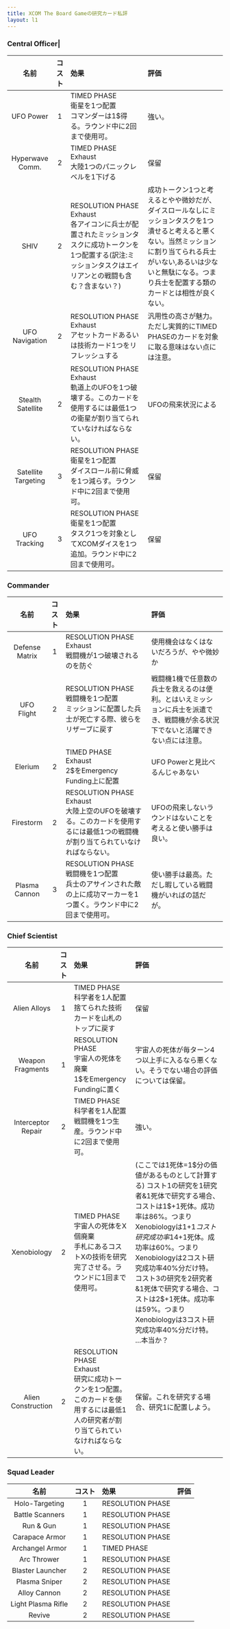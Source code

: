 ```yaml
---
title: XCOM The Board Gameの研究カード私評
layout: l1
---
```



### Central Officer|
|名前 | コスト | 効果 | 評価 |
|:--: | :----: | :--- | :--- |
|UFO Power           | 1 | TIMED PHASE      <br/> 衛星を1つ配置 <br/> コマンダーは1$得る。ラウンド中に2回まで使用可。 | 強い。|
|Hyperwave Comm.     | 2 | TIMED PHASE      <br/> Exhaust <br/> 大陸1つのパニックレベルを1下げる | 保留|
|SHIV                | 2 | RESOLUTION PHASE <br/> Exhaust <br/> 各アイコンに兵士が配置されたミッションタスクに成功トークンを1つ配置する(訳注:ミッションタスクはエイリアンとの戦闘も含む？含まない？) | 成功トークン1つと考えるとやや微妙だが、ダイスロールなしにミッションタスクを1つ潰せると考えると悪くない。当然ミッションに割り当てられる兵士がいない,あるいは少ないと無駄になる。つまり兵士を配置する類のカードとは相性が良くない。|
|UFO Navigation      | 2 | RESOLUTION PHASE <br/> Exhaust <br/> アセットカードあるいは技術カード1つをリフレッシュする | 汎用性の高さが魅力。ただし実質的にTIMED PHASEのカードを対象に取る意味はない点には注意。|
|Stealth Satellite   | 2 | RESOLUTION PHASE <br/> Exhaust <br/> 軌道上のUFOを1つ破壊する。このカードを使用するには最低1つの衛星が割り当てられていなければならない。 | UFOの飛来状況による|
|Satellite Targeting | 3 | RESOLUTION PHASE <br/> 衛星を1つ配置 <br/> ダイスロール前に脅威を1つ減らす。ラウンド中に2回まで使用可。 | 保留|
|UFO Tracking        | 3 | RESOLUTION PHASE <br/> 衛星を1つ配置 <br/> タスク1つを対象としてXCOMダイスを1つ追加。ラウンド中に2回まで使用可。 | 保留|

### Commander
|名前 | コスト | 効果 | 評価 |
|:--: | :----: | :--- | :--- |
|Defense Matrix      | 1 | RESOLUTION PHASE <br/> Exhaust <br/> 戦闘機が1つ破壊されるのを防ぐ | 使用機会はなくはないだろうが、やや微妙か|
|UFO Flight          | 2 | RESOLUTION PHASE <br/> 戦闘機を1つ配置 <br/> ミッションに配置した兵士が死亡する際、彼らをリザーブに戻す | 戦闘機1機で任意数の兵士を救えるのは便利。とはいえミッションに兵士を派遣でき、戦闘機が余る状況下でないと活躍できない点には注意。|
|Elerium             | 2 | TIMED PHASE <br/> Exhaust <br/> 2$をEmergency Funding上に配置 | UFO Powerと見比べるんじゃあない|
|Firestorm           | 2 | RESOLUTION PHASE <br/> Exhaust <br/> 大陸上空のUFOを破壊する。このカードを使用するには最低1つの戦闘機が割り当てられていなければならない。 | UFOの飛来しないラウンドはないことを考えると使い勝手は良い。|
|Plasma Cannon       | 3 | RESOLUTION PHASE <br/> 戦闘機を1つ配置 <br/> 兵士のアサインされた敵の上に成功マーカーを1つ置く。ラウンド中に2回まで使用可。 | 使い勝手は最高。ただし暇している戦闘機がいればの話だが。|

### Chief Scientist
|名前 | コスト | 効果 | 評価 |
|:--: | :----: | :--- | :--- |
|Alien Alloys        | 1 | TIMED PHASE      <br/> 科学者を1人配置 <br/> 捨てられた技術カードを山札のトップに戻す | 保留|
|Weapon Fragments    | 1 | RESOLUTION PHASE <br/> 宇宙人の死体を廃棄 <br/> 1$をEmergency Fundingに置く | 宇宙人の死体が毎ターン4つ以上手に入るなら悪くない。そうでない場合の評価については保留。|
|Interceptor Repair  | 2 | TIMED PHASE      <br/> 科学者を1人配置 <br/> 戦闘機を1つ生産。ラウンド中に2回まで使用可。 | 強い。|
|Xenobiology         | 2 | TIMED PHASE      <br/> 宇宙人の死体をX個廃棄 <br/> 手札にあるコストXの技術を研究完了させる。ラウンドに1回まで使用可。 | (ここでは1死体=1$分の価値があるものとして計算する) コスト1の研究を1研究者&1死体で研究する場合、コストは1$+1死体。成功率は86%。つまりXenobiologyは1$+1コスト研究成功率14%分だけ特。 コスト2の研究を1研究者&1死体で研究する場合、コストは1$+1死体。成功率は60%。つまりXenobiologyは2コスト研究成功率40%分だけ特。 コスト3の研究を2研究者&1死体で研究する場合、コストは2$+1死体。成功率は59%。つまりXenobiologyは3コスト研究成功率40%分だけ特。 …本当か？|
|Alien Construction  | 2 | RESOLUTION PHASE <br/> Exhaust <br/> 研究に成功トークンを1つ配置。このカードを使用するには最低1人の研究者が割り当てられていなければならない。 | 保留。これを研究する場合、研究1に配置しよう。|

### Squad Leader
|名前 | コスト | 効果 | 評価 |
|:--: | :----: | :--- | :--- |
|Holo-Targeting      | 1 | RESOLUTION PHASE <br/>|||
|Battle Scanners     | 1 | RESOLUTION PHASE <br/>|||
|Run & Gun           | 1 | RESOLUTION PHASE <br/>|||
|Carapace Armor      | 1 | RESOLUTION PHASE <br/>|||
|Archangel Armor     | 1 | TIMED PHASE <br/>|||
|Arc Thrower         | 1 | RESOLUTION PHASE <br/>|||
|Blaster Launcher    | 2 | RESOLUTION PHASE <br/>|||
|Plasma Sniper       | 2 | RESOLUTION PHASE <br/>|||
|Alloy Cannon        | 2 | RESOLUTION PHASE <br/>|||
|Light Plasma Rifle  | 2 | RESOLUTION PHASE <br/>|||
|Revive              | 2 | RESOLUTION PHASE <br/>|||

